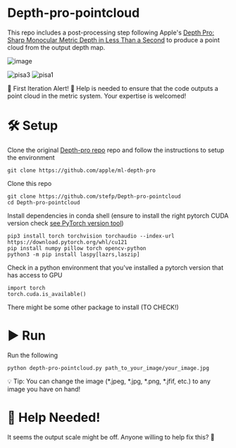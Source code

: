 # Depth-pro-pointcloud
This repo includes a post-processing step following Apple's [Depth Pro: Sharp Monocular Metric Depth in Less Than a Second](https://arxiv.org/abs/2410.02073) to produce a point cloud from the output depth map.

![image](https://github.com/user-attachments/assets/839a835b-55ec-417a-8413-c67d7b585f01)

![pisa3](https://github.com/user-attachments/assets/90540b67-1e58-46da-894a-04066587b35a)
![pisa1](https://github.com/user-attachments/assets/2ba4deb6-c652-44e1-92e9-a4f827765dcc)

🚀 First Iteration Alert! 🚀
Help is needed to ensure that the code outputs a point cloud in the metric system. Your expertise is welcomed!

# 🛠️ Setup 
Clone the original [Depth-pro repo](https://github.com/apple/ml-depth-pro) repo and follow the instructions to setup the environment

 ```
git clone https://github.com/apple/ml-depth-pro
```

Clone this repo

 ```
git clone https://github.com/stefp/Depth-pro-pointcloud
cd Depth-pro-pointcloud
```

Install dependencies in conda shell (ensure to install the right pytorch CUDA version check [see PyTorch version tool](https://pytorch.org/get-started/locally/))

```
pip3 install torch torchvision torchaudio --index-url https://download.pytorch.org/whl/cu121
pip install numpy pillow torch opencv-python
python3 -m pip install laspy[lazrs,laszip]
```
Check in a python environment that you've installed a pytorch version that has access to GPU
```
import torch
torch.cuda.is_available()
```

There might be some other package to install (TO CHECK!)

# ▶️ Run 
Run the following
 ```
python depth-pro-pointcloud.py path_to_your_image/your_image.jpg
```

💡 Tip: You can change the image (*.jpeg, *.jpg, *.png, *.jfif, etc.) to any image you have on hand!

# 🙏 Help Needed!
It seems the output scale might be off. Anyone willing to help fix this? 🤔

